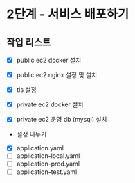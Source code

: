 # 2단계 - 서비스 배포하기

## 작업 리스트
- [x] public ec2 docker 설치
- [x] public ec2 nginx 설정 및 설치
- [x] tls 설정

- [x] private ec2 docker 설치
- [x] private ec2 운영 db (mysql) 설치

- 설정 나누기
- [x] application.yaml
- [ ] application-local.yaml
- [ ] application-prod.yaml
- [ ] application-test.yaml
